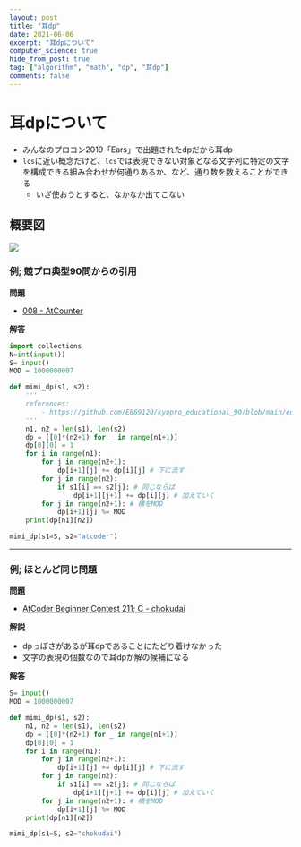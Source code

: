 ```yaml
---
layout: post
title: "耳dp"
date: 2021-06-06
excerpt: "耳dpについて"
computer_science: true
hide_from_post: true
tag: ["algorithm", "math", "dp", "耳dp"]
comments: false
---
```


# 耳dpについて
 - みんなのプロコン2019「Ears」で出題されたdpだから耳dp
 - `lcs`に近い概念だけど、`lcs`では表現できない対象となる文字列に特定の文字を構成できる組み合わせが何通りあるか、など、通り数を数えることができる
   - いざ使おうとすると、なかなか出てこない

## 概要図

<div>
  <img src="https://github.com/E869120/kyopro_educational_90/blob/main/editorial/008.jpg?raw=true">
</div>

### 例; 競プロ典型90問からの引用

**問題**  
 - [008 - AtCounter](https://atcoder.jp/contests/typical90/tasks/typical90_h)  

**解答**  
```python
import collections
N=int(input())
S= input()
MOD = 1000000007

def mimi_dp(s1, s2):
    '''
    references:
        - https://github.com/E869120/kyopro_educational_90/blob/main/editorial/008.jpg
    '''
    n1, n2 = len(s1), len(s2)
    dp = [[0]*(n2+1) for _ in range(n1+1)]
    dp[0][0] = 1
    for i in range(n1):
        for j in range(n2+1):
            dp[i+1][j] += dp[i][j] # 下に流す
        for j in range(n2):
            if s1[i] == s2[j]: # 同じならば
                dp[i+1][j+1] += dp[i][j] # 加えていく
        for j in range(n2+1): # 横をMOD
            dp[i+1][j] %= MOD
    print(dp[n1][n2])

mimi_dp(s1=S, s2="atcoder")
```

---

### 例; ほとんど同じ問題

**問題**  
 - [AtCoder Beginner Contest 211; C - chokudai](https://atcoder.jp/contests/abc211/tasks/abc211_c)

**解説**  
 - dpっぽさがあるが耳dpであることにたどり着けなかった
 - 文字の表現の個数なので耳dpが解の候補になる

**解答**  

```python
S= input()
MOD = 1000000007

def mimi_dp(s1, s2):
    n1, n2 = len(s1), len(s2)
    dp = [[0]*(n2+1) for _ in range(n1+1)]
    dp[0][0] = 1
    for i in range(n1):
        for j in range(n2+1):
            dp[i+1][j] += dp[i][j] # 下に流す
        for j in range(n2):
            if s1[i] == s2[j]: # 同じならば
                dp[i+1][j+1] += dp[i][j] # 加えていく
        for j in range(n2+1): # 横をMOD
            dp[i+1][j] %= MOD
    print(dp[n1][n2])

mimi_dp(s1=S, s2="chokudai")
```

